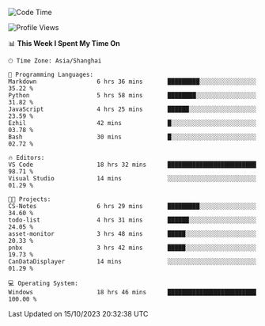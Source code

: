 <!--START_SECTION:waka-->
![Code Time](http://img.shields.io/badge/Code%20Time-1%2C300%20hrs%2013%20mins-blue)

![Profile Views](http://img.shields.io/badge/Profile%20Views-2-blue)

📊 **This Week I Spent My Time On** 

```text
🕑︎ Time Zone: Asia/Shanghai

💬 Programming Languages: 
Markdown                 6 hrs 36 mins       █████████░░░░░░░░░░░░░░░░   35.22 % 
Python                   5 hrs 58 mins       ████████░░░░░░░░░░░░░░░░░   31.82 % 
JavaScript               4 hrs 25 mins       ██████░░░░░░░░░░░░░░░░░░░   23.59 % 
Ezhil                    42 mins             █░░░░░░░░░░░░░░░░░░░░░░░░   03.78 % 
Bash                     30 mins             █░░░░░░░░░░░░░░░░░░░░░░░░   02.72 % 

🔥 Editors: 
VS Code                  18 hrs 32 mins      █████████████████████████   98.71 % 
Visual Studio            14 mins             ░░░░░░░░░░░░░░░░░░░░░░░░░   01.29 % 

🐱‍💻 Projects: 
CS-Notes                 6 hrs 29 mins       █████████░░░░░░░░░░░░░░░░   34.60 % 
todo-list                4 hrs 31 mins       ██████░░░░░░░░░░░░░░░░░░░   24.05 % 
asset-monitor            3 hrs 48 mins       █████░░░░░░░░░░░░░░░░░░░░   20.33 % 
pnbx                     3 hrs 42 mins       █████░░░░░░░░░░░░░░░░░░░░   19.73 % 
CanDataDisplayer         14 mins             ░░░░░░░░░░░░░░░░░░░░░░░░░   01.29 % 

💻 Operating System: 
Windows                  18 hrs 46 mins      █████████████████████████   100.00 % 
```


 Last Updated on 15/10/2023 20:32:38 UTC
<!--END_SECTION:waka-->